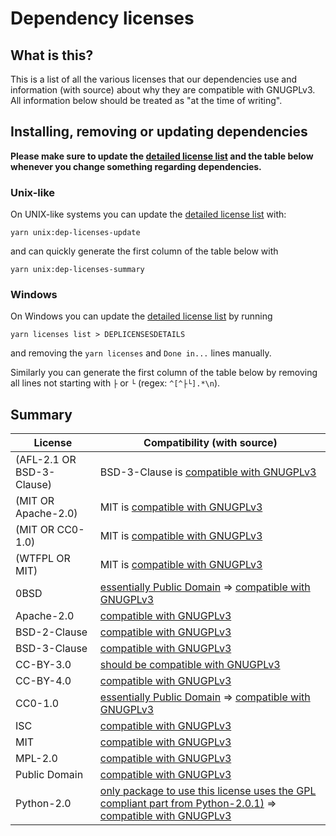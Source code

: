 # Dependency licenses

## What is this?

This is a list of all the various licenses that our dependencies use and information (with source) about why they are compatible with GNUGPLv3.  
All information below should be treated as "at the time of writing".

## Installing, removing or updating dependencies

**Please make sure to update the [detailed license list](/DEPLICENSESDETAILS) and the table below whenever you change something regarding dependencies.**

### Unix-like

On UNIX-like systems you can update the [detailed license list](/DEPLICENSESDETAILS) with:

```
yarn unix:dep-licenses-update
```

and can quickly generate the first column of the table below with

```
yarn unix:dep-licenses-summary
```

### Windows

On Windows you can update the [detailed license list](/DEPLICENSESDETAILS) by running

```
yarn licenses list > DEPLICENSESDETAILS
```

and removing the `yarn licenses` and `Done in...` lines manually.

Similarly you can generate the first column of the table below by removing all lines not starting with `├` or `└` (regex: `^[^├└].*\n`).

## Summary

| License                   | Compatibility (with source)                                                                                                                                                                                                                                                                |
| ------------------------- | ------------------------------------------------------------------------------------------------------------------------------------------------------------------------------------------------------------------------------------------------------------------------------------------ |
| (AFL-2.1 OR BSD-3-Clause) | BSD-3-Clause is [compatible with GNUGPLv3](https://web.archive.org/web/20220720194527/https://www.gnu.org/licenses/license-list.en.html#ModifiedBSD)                                                                                                                                       |
| (MIT OR Apache-2.0)       | MIT is [compatible with GNUGPLv3](https://web.archive.org/web/20220720194527/https://www.gnu.org/licenses/license-list.en.html#X11License)                                                                                                                                                 |
| (MIT OR CC0-1.0)          | MIT is [compatible with GNUGPLv3](https://web.archive.org/web/20220720194527/https://www.gnu.org/licenses/license-list.en.html#X11License)                                                                                                                                                 |
| (WTFPL OR MIT)            | MIT is [compatible with GNUGPLv3](https://web.archive.org/web/20220720194527/https://www.gnu.org/licenses/license-list.en.html#X11License)                                                                                                                                                 |
| 0BSD                      | [essentially Public Domain](<https://en.wikipedia.org/wiki/BSD_licenses#0-clause_license*(%22BSD_Zero_Clause_License%22)>) => [compatible with GNUGPLv3](https://web.archive.org/web/20220720194527/https://www.gnu.org/licenses/license-list.en.html#PublicDomain)                        |
| Apache-2.0                | [compatible with GNUGPLv3 ](https://web.archive.org/web/20220720194527/https://www.gnu.org/licenses/license-list.en.html#apache2)                                                                                                                                                          |
| BSD-2-Clause              | [compatible with GNUGPLv3](https://web.archive.org/web/20220720194527/https://www.gnu.org/licenses/license-list.en.html#FreeBSD)                                                                                                                                                           |
| BSD-3-Clause              | [compatible with GNUGPLv3](https://web.archive.org/web/20220720194527/https://www.gnu.org/licenses/license-list.en.html#ModifiedBSD)                                                                                                                                                       |
| CC-BY-3.0                 | [should be compatible with GNUGPLv3](https://web.archive.org/web/20220724123842/https://joinup.ec.europa.eu/licence/compatibility-check/CC-BY-3.0/GPL-3.0-or-later)                                                                                                                        |
| CC-BY-4.0                 | [compatible with GNUGPLv3](https://web.archive.org/web/20220720194527/https://www.gnu.org/licenses/license-list.en.html#ccby)                                                                                                                                                              |
| CC0-1.0                   | [essentially Public Domain](https://creativecommons.org/publicdomain/zero/1.0/) => [compatible with GNUGPLv3](https://web.archive.org/web/20220720194527/https://www.gnu.org/licenses/license-list.en.html#PublicDomain)                                                                   |
| ISC                       | [compatible with GNUGPLv3](https://web.archive.org/web/20220720194527/https://www.gnu.org/licenses/license-list.en.html#ISC)                                                                                                                                                               |
| MIT                       | [compatible with GNUGPLv3](https://directory.fsf.org/wiki/License:X11)                                                                                                                                                                                                                     |
| MPL-2.0                   | [compatible with GNUGPLv3](https://web.archive.org/web/20220720194527/https://www.gnu.org/licenses/license-list.en.html#MPL-2.0)                                                                                                                                                           |
| Public Domain             | [compatible with GNUGPLv3](https://web.archive.org/web/20220720194527/https://www.gnu.org/licenses/license-list.en.html#PublicDomain)                                                                                                                                                      |
| Python-2.0                | [only package to use this license uses the GPL compliant part from Python-2.0.1)](https://github.com/nodeca/argparse/issues/160#issuecomment-782278150) => [compatible with GNUGPLv3](https://web.archive.org/web/20220720194527/https://www.gnu.org/licenses/license-list.en.html#Python) |
